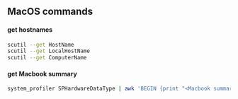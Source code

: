 ## MacOS commands

#### get hostnames
```bash
scutil --get HostName
scutil --get LocalHostName
scutil --get ComputerName
```

#### get Macbook summary
```bash
system_profiler SPHardwareDataType | awk 'BEGIN {print "<Macbook summary>"} /Chip|Cores|Memory|Serial/ {print $0} END {print "</End>"}'
```
